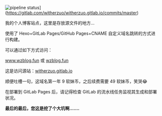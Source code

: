 ![pipeline status](https://gitlab.com/witherzuo/witherzuo.gitlab.io/badges/master/pipeline.svg)](https://gitlab.com/witherzuo/witherzuo.gitlab.io/commits/master)  

我的个人博客站点，这里是存放源文件的地方...  

使用了 Hexo+GitLab Pages/GitHub Pages+CNAME 自定义域名跳转的方式进行构建。  

可以通过如下方式访问：  

www.wzblog.fun  或  [wzblog.fun](wzblog.fun)  

这是访问源站：[witherzuo.gitlab.io](witherzuo.gitlab.io)

顺便吐槽一句，这域名第一年 9 软妹币，之后续费需要 49 软妹币，笑哭😂  

在部署到 GitLab Pages 后，请记得检查 GitLab 的流水线任务监视其生成和部署状况。  

**最后的最后，您这是挖了个大坑啊.......**
